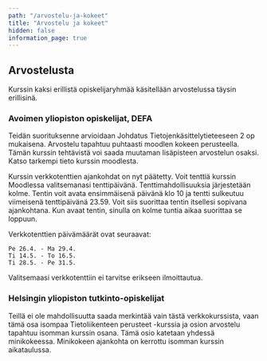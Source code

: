 ```yaml
---
path: "/arvostelu-ja-kokeet"
title: "Arvostelu ja kokeet"
hidden: false
information_page: true
---
```


## Arvostelusta

Kurssin kaksi erillistä opiskelijaryhmää käsitellään arvostelussa täysin erillisinä.


### Avoimen yliopiston opiskelijat, DEFA

Teidän suorituksenne arvioidaan Johdatus Tietojenkäsittelytieteeseen 2 op mukaisena. Arvostelu tapahtuu puhtaasti moodlen kokeen perusteella.  Tämän kurssin tehtävistä voi saada muutaman lisäpisteen arvostelun osaksi. Katso tarkempi tieto kurssin moodlesta.

Kurssin verkkotenttien ajankohdat on nyt päätetty. Voit tenttiä kurssin Moodlessa valitsemanasi tenttipäivänä. Tenttimahdollisuuksia järjestetään kolme. Tentin voit avata ensimmäisenä päivänä klo 10 ja tentti sulkeutuu viimeisenä tenttipäivänä 23.59. Voit siis suorittaa tentin itsellesi sopivana ajankohtana. Kun avaat tentin, sinulla on kolme tuntia aikaa suorittaa se loppuun.

Verkkotenttien päivämäärät ovat seuraavat:

    Pe 26.4. - Ma 29.4.
    Ti 14.5. - To 16.5.
    Ti 28.5. - Pe 31.5. 

Valitsemaasi verkkotenttiin ei tarvitse erikseen ilmoittautua.


### Helsingin yliopiston tutkinto-opiskelijat

Teillä ei ole mahdollisuutta saada merkintää vain tästä verkkokurssista, vaan tämä osa isompaa Tietoliikenteen perusteet -kurssia ja osion arvostelu tapahtuu isomman kurssin osana. Tämä osio katetaan yhdessä minikokeessa. Minikokeen ajankohta on kerrottu isomman kurssin aikataulussa.
